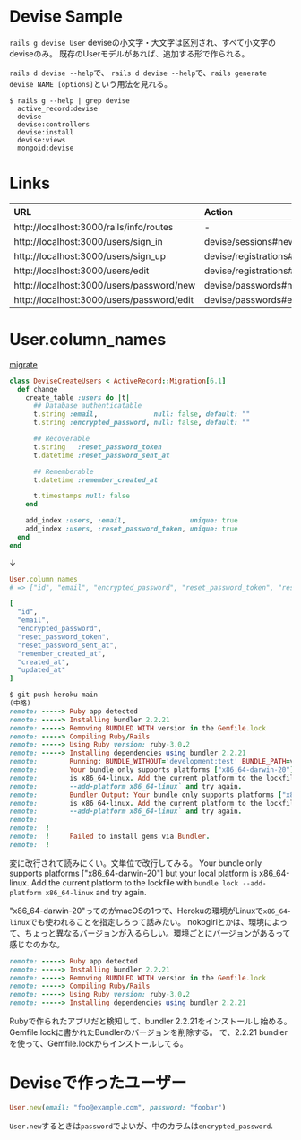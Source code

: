 # Devise Sample

`rails g devise User`
deviseの小文字・大文字は区別され、すべて小文字のdeviseのみ。
既存のUserモデルがあれば、追加する形で作られる。

`rails d devise --help`で、
`rails d devise --help`で、`rails generate devise NAME [options]`という用法を見れる。

```
$ rails g --help | grep devise
  active_record:devise
  devise
  devise:controllers
  devise:install
  devise:views
  mongoid:devise
```

# Links

|URL  |Action|
|:--- |:---  |
|http://localhost:3000/rails/info/routes  |-
|http://localhost:3000/users/sign_in      |devise/sessions#new    
|http://localhost:3000/users/sign_up      |devise/registrations#new
|http://localhost:3000/users/edit         |devise/registrations#edit
|http://localhost:3000/users/password/new |devise/passwords#new
|http://localhost:3000/users/password/edit|devise/passwords#edit

# User.column_names


[migrate](/db/migrate/)
```rb
class DeviseCreateUsers < ActiveRecord::Migration[6.1]
  def change
    create_table :users do |t|
      ## Database authenticatable
      t.string :email,              null: false, default: ""
      t.string :encrypted_password, null: false, default: ""

      ## Recoverable
      t.string   :reset_password_token
      t.datetime :reset_password_sent_at

      ## Rememberable
      t.datetime :remember_created_at

      t.timestamps null: false
    end

    add_index :users, :email,                unique: true
    add_index :users, :reset_password_token, unique: true
  end
end
```
↓
```rb
User.column_names
# => ["id", "email", "encrypted_password", "reset_password_token", "reset_password_sent_at", "remember_created_at", "created_at", "updated_at"]

[
  "id",
  "email",
  "encrypted_password",
  "reset_password_token",
  "reset_password_sent_at",
  "remember_created_at",
  "created_at",
  "updated_at"
]
```


```rb
$ git push heroku main
(中略)
remote: -----> Ruby app detected
remote: -----> Installing bundler 2.2.21
remote: -----> Removing BUNDLED WITH version in the Gemfile.lock
remote: -----> Compiling Ruby/Rails
remote: -----> Using Ruby version: ruby-3.0.2
remote: -----> Installing dependencies using bundler 2.2.21
remote:        Running: BUNDLE_WITHOUT='development:test' BUNDLE_PATH=vendor/bundle BUNDLE_BIN=vendor/bundle/bin BUNDLE_DEPLOYMENT=1 bundle install -j4
remote:        Your bundle only supports platforms ["x86_64-darwin-20"] but your local platform
remote:        is x86_64-linux. Add the current platform to the lockfile with `bundle lock
remote:        --add-platform x86_64-linux` and try again.
remote:        Bundler Output: Your bundle only supports platforms ["x86_64-darwin-20"] but your local platform
remote:        is x86_64-linux. Add the current platform to the lockfile with `bundle lock
remote:        --add-platform x86_64-linux` and try again.
remote: 
remote:  !
remote:  !     Failed to install gems via Bundler.
remote:  !
```

変に改行されて読みにくい。文単位で改行してみる。
Your bundle only supports platforms ["x86_64-darwin-20"] but your local platform is x86_64-linux. 
Add the current platform to the lockfile with `bundle lock --add-platform x86_64-linux` and try again.

"x86_64-darwin-20"ってのがmacOSの1つで、Herokuの環境がLinuxで`x86_64-linux`でも使われることを指定しろって話みたい。
nokogiriとかは、環境によって、ちょっと異なるバージョンが入るらしい。環境ごとにバージョンがあるって感じなのかな。

```rb
remote: -----> Ruby app detected
remote: -----> Installing bundler 2.2.21
remote: -----> Removing BUNDLED WITH version in the Gemfile.lock
remote: -----> Compiling Ruby/Rails
remote: -----> Using Ruby version: ruby-3.0.2
remote: -----> Installing dependencies using bundler 2.2.21
```

Rubyで作られたアプリだと検知して、bundler 2.2.21をインストールし始める。
Gemfile.lockに書かれたBundlerのバージョンを削除する。
で、2.2.21 bundlerを使って、Gemfile.lockからインストールしてる。


# Deviseで作ったユーザー

```rb
User.new(email: "foo@example.com", password: "foobar")
```

`User.new`するときは`password`でよいが、中のカラムは`encrypted_password`.
